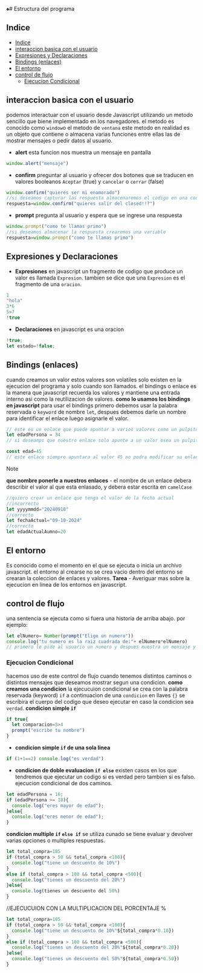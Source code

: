 ♠# Estructura del programa
## Indice
- [Indice](#indice)
- [interaccion basica con el usuario](#interaccion-basica-con-el-usuario)
- [Expresiones y Declaraciones](#expresiones-y-declaraciones)
- [Bindings (enlaces)](#bindings-enlaces)
- [El entorno](#el-entorno)
- [control de flujo](#control-de-flujo)
  - [Ejecucion Condicional](#ejecucion-condicional)
## interaccion basica con el usuario
podemos interactuar con el usuario desde Javascript utilizando un metodo sencillo que biene implementado en los navegadores.
el metodo es conocido como `window`o el metodo de `ventana` este metodo en realidad es un objeto que contiene o almacena varias funciones entre ellas las de mostrar mensajes o pedir datos al usuario.
- **alert** esta funcion nos muestra un mensaje en pantalla
```js
window.alert("mensaje")
```
- **confirm** preguntar al usuario y ofrecer dos botones que se traducen en valores booleanos `Aceptar` (true) y `cancelar` o `cerrar` (false)
```js
window.confirm("quieres ser mi enamorado")
//si deseamos capturar las respuesta almacenaremos el codigo en una codigo
respuesta=window.confirm("quieres salir del closed!!?")
```
- **prompt** pregunta al usuario y espera que se ingrese una respuesta
```js
window.prompt("como te llamas primo")
//si deseamos almacenar la respuesta crearemos una variable
respuesta=window.prompt("como te llamas primo")
```
## Expresiones y Declaraciones
- **Expresiones** en javascript un fragmento de codigo que produce un valor es llamada `Expresion`. tambien se dice que una `Expresion` es el fragmento de una `oracion`.
```js
1
"hola"
3*6
5>7
!true
```
- **Declaraciones** en javascript es una oracion
```js
!true;
let estado=!false;
```
## Bindings (enlaces)
cuando creamos un valor estos valores son volatiles solo existen en la ejecucion del programa y solo cuando son llamados.
el bindings o enlace es la manera que javascript recuerda los valores y mantiene una entrada interno asi como la reutilizacion de valores.
**como lo usamos los bindings en javascript**
para usar el bindings primero debemos usar la palabra reservada o `keyword` de nombre `let`, despues debemos darle un nombre para identificar el enlace luego asignarle el valor.
```js
// este es un enlace que puede apuntar a varios valores como un pulpito con muchos brazitos.
let edadPersona = 34
// si deseamps que nuestro enlace solo apunte a un valor osea un pulpito con un brazito entonces para crear este enlace debemos hacer uso de la keyword const.

const edad=45
// este enlace siempre apuntara al valor 45 no podra modificar su enlace a otro valor.
```
> [!NOTE]
> **que nombre ponerle a nuestros enlaces** - el nombre de un enlace debera describir el valor al que esta enlasado, y debera estar escrita en `camelCase`
```js
//quiero crear un enlace que tenga el valor de la fecha actual
//incorrecto
let yyyymmdd="20240910"
//correcto
let fechaActual="09-10-2024"
//correcto
let edadActualAumno=20
```
## El entorno
Es conocido como el momento en el que se ejecuta o inicia un archivo javascript.
el entorno al crearse no se crea vacio dentro del entorno se crearan la coleccion de enlaces y valores.
**Tarea** - Averiguar mas sobre la ejecucion en linea de los entornos en javascript.
## control de flujo
una sentencia se ejecuta como si fuera una historia de arriba abajo.
por ejemplo:
```js
let elNumero= Number(prompt("Elige un numero"))
console.log("tu numero es la raiz cuadrada de:"+ elNumero*elNumero)
// primero le pide al usuario un numero y despues muestra un mensaje y el cuadro de ese numero
```

### Ejecucion Condicional
hacemos uso de este control de flujo cuando tenemos distintos caminos o distintos mensajes que deseamos mostrar segun una condicion.
**como creamos una condicion**
la ejecucuion condicional se crea con la palabra reservada (keyword) `if` a continuacion de una `condicion` en llaves `{}` se escribira el cuerpo del codigo que deseo ejecutar en caso la condicion sea `verdad`.
**condicion simple `if`**
```js
if true{
  let comparacion=5>4
  prompt("escribe tu nombre")
}
```
- **condicion simple `if` de una sola linea**
```js
if (1+1==2) console.log("es verdad")
```
- **condicion de doble evaluacion `if else`**
existen casos en los que tendremos que ejecutar un codigo si es verdad pero tambien si es falso. ejecucion condicional de dos caminos.
```js
let edadPersona = 16;
if (edadPersona >= 18){
  console.log("eres mayor de edad");
}else{
  console.log("eres menor de edad");
}
```
**condicion multiple `if` `else if`**
se utiliza cunado se tiene evaluar y devolver varias opciones o multiples respuestas.
```js
let total_compra=105
if (total_compra > 50 && total_compra <100){
  console.log("tiene un descuento de 10%")
}
else if (total_compra > 100 && total_compra <500){
  console.log("tienes un descuento del 20%")
}else{
  console.log(tienes un descuento del 50%)
}
```
//EJECUCUION CON LA MULTIPLICACION DEL PORCENTAJE %
```js
let total_compra=105
if (total_compra > 50 && total_compra <100){
  console.log("tiene un descuento de 10%"${total_compra*0.10})
}
else if (total_compra > 100 && total_compra <500){
  console.log("tienes un descuento del 20%"${total_compra*0.20})
}else{
  console.log("tienes un descuento del 50%"${total_compra*0.50})
}
```